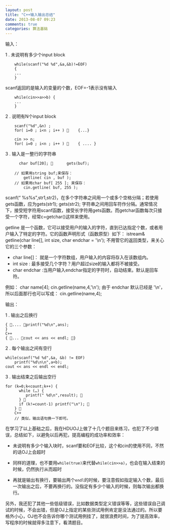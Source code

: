```yaml
---
layout: post
title: "C++输入输出总结"
date: 2013-08-07 09:23
comments: true
categories: 算法基础
---
```

输入：
1 . 未说明有多少个input block

```    while(scanf("%d %d",&a,&b)!=EOF) 
    {    ...    }```scanf返回的是输入的变量的个数，EOF=-1表示没有输入    
```    while(cin>>a>>b) {    ...    }```2 . 说明有N个input block    
```
    scanf("%d",&n) ; 	for( i=0 ; i<n ; i++ )     {...} 
``````		cin >> n;	for( i=0 ; i<n ; i++ )     { .... } ```3 . 输入是一整行的字符串  
```	  char buf[20];       gets(buf); 
```
```	// 如果用string buf;来保存：	 	getline( cin , buf ); 	// 如果用char buf[ 255 ]; 来保存： 	    cin.getline( buf, 255 );```scanf(“ %s%s”,str1,str2)，在多个字符串之间用一个或多个空格分隔；若使用gets函数，应为gets(str1); gets(str2); 字符串之间用回车符作分隔。通常情况下，接受短字符用scanf函数，接受长字符用gets函数。而getchar函数每次只接受一个字符，经常c=getchar()这样来使用。getline 是一个函数，它可以接受用户的输入的字符，直到已达指定个数，或者用户输入了特定的字符。它的函数声明形式（函数原型）如下：	istream& getline(char line[], int size, char endchar = '\n');不用管它的返回类型，来关心它的三个参数：
* char line[]： 就是一个字符数组，用户输入的内容将存入在该数组内。* int size : 最多接受几个字符？用户超过size的输入都将不被接受。* char endchar :当用户输入endchar指定的字符时，自动结束。默认是回车符。例如：char name[4];cin.getline(name,4,'\n');由于 endchar 默认已经是 '\n'，所以后面那行也可以写成：cin.getline(name,4);输出：
1 . 输出之后换行```{ .... printf("%d\n",ans); } C++{ ... cout << ans << endl; }
```2 . 每个输出之间有空行
```  while(scanf("%d %d",&a, &b) != EOF) 	    printf("%d\n\n",a+b);cout << ans << endl << endl;
```3 . 输出结束之后输出空行 
```for (k=0;k<count;k++) { 	  while (…) {     	     printf(" %d\n",result);       
      }       
      if (k!=count-1) printf("\n");     
    }     C++	// 类似，输出语句换一下即可。
```
在学习了以上基础之后，我在HDUOJ上做了十几个题目来练习，也犯了不少错误，总结如下，以避免以后再犯，提高编程的成功率和效率：
* 未说明有多少个输入块时，scanf要和EOF比较，这个和cin的使用不同，不然的话OJ上会超时
* 同样的道理，也不要用`while(true)`来代替`while(cin>>a)`，也会在输入结束的时候，仍然执行从而超时
* 再就是输出有换行，要输出两个`endl`的时候，要注意假如指定输入个数，最后一次输出之后，不要再换行的。没指定有多少个输入的时候，则每次输出都换行。
另外，我还犯了其他一些低级错误，比如数据类型定义错误等等，这些错误自己调试的时候，不会出错，但是OJ上指定的某些测试用例肯定是没法通过的。所以要格外小心，OJ也不会告诉你哪个测试用例挂了，就很浪费时间，为了提高效率，写程序的时候就得多注意下，看清题目。